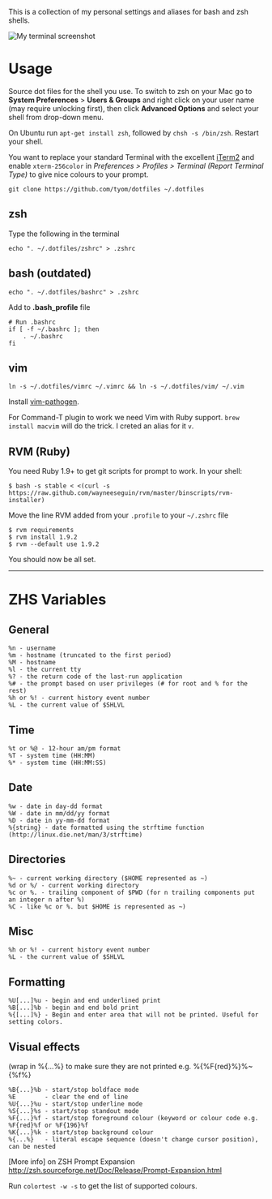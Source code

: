 This is a collection of my personal settings and aliases for bash and zsh shells.

![My terminal screenshot](https://raw.github.com/tyom/dotfiles/master/imates/terminal-screenshot.png)

Usage
=====

Source dot files for the shell you use. To switch to zsh on your Mac go to **System Preferences** > **Users & Groups** and right click on your user name (may require unlocking first), then click **Advanced Options** and select your shell from drop-down menu. 

On Ubuntu run `apt-get install zsh`, followed by `chsh -s /bin/zsh`. Restart your shell.

You want to replace your standard Terminal with the excellent [iTerm2](http://www.iterm2.com/) and enable `xterm-256color` in *Preferences > Profiles > Terminal (Report Terminal Type)* to give nice colours to your prompt.

    git clone https://github.com/tyom/dotfiles ~/.dotfiles


zsh
---

Type the following in the terminal

    echo ". ~/.dotfiles/zshrc" > .zshrc


bash (outdated)
---------------

    echo ". ~/.dotfiles/bashrc" > .zshrc
    
Add to **.bash_profile** file

    # Run .bashrc
    if [ -f ~/.bashrc ]; then
        . ~/.bashrc
    fi


vim
---

    ln -s ~/.dotfiles/vimrc ~/.vimrc && ln -s ~/.dotfiles/vim/ ~/.vim
    

Install [vim-pathogen](https://github.com/tpope/vim-pathogen).

For Command-T plugin to work we need Vim with Ruby support.
`brew install macvim` will do the trick. I creted an alias for it `v`.


RVM (Ruby)
----------

You need Ruby 1.9+ to get git scripts for prompt to work. In your shell:

    $ bash -s stable < <(curl -s https://raw.github.com/wayneeseguin/rvm/master/binscripts/rvm-installer)

Move the line RVM added from your `.profile` to your `~/.zshrc` file

    $ rvm requirements
    $ rvm install 1.9.2
    $ rvm --default use 1.9.2 

You should now be all set.

---

ZHS Variables
=============

General
-------
    %n - username
    %m - hostname (truncated to the first period)
    %M - hostname
    %l - the current tty
    %? - the return code of the last-run application
    %# - the prompt based on user privileges (# for root and % for the rest)
    %h or %! - current history event number
    %L - the current value of $SHLVL

Time
----
    %t or %@ - 12-hour am/pm format
    %T - system time (HH:MM)
    %* - system time (HH:MM:SS)

Date
----
    %w - date in day-dd format
    %W - date in mm/dd/yy format
    %D - date in yy-mm-dd format
    %{string} - date formatted using the strftime function (http://linux.die.net/man/3/strftime)

Directories
-----------
    %~ - current working directory ($HOME represented as ~)
    %d or %/ - current working directory
    %c or %. - trailing component of $PWD (for n trailing components put an integer n after %)
    %C - like %c or %. but $HOME is represented as ~)

Misc
----
    %h or %! - current history event number
    %L - the current value of $SHLVL

Formatting
----------
    %U[...]%u - begin and end underlined print
    %B[...]%b - begin and end bold print
    %{[...]%} - Begin and enter area that will not be printed. Useful for setting colors.

Visual effects 
--------------
(wrap in %{...%} to make sure they are not printed e.g. %{%F{red}%}%~{%f%}

    %B{...}%b - start/stop boldface mode
    %E        - clear the end of line
    %U{...}%u - start/stop underline mode
    %S{...}%s - start/stop standout mode
    %F{...}%f - start/stop foreground colour (keyword or colour code e.g. %F{red}%f or %F{196}%f
    %K{...}%k - start/stop background colour
    %{...%}   - literal escape sequence (doesn't change cursor position), can be nested

[More info] on ZSH Prompt Expansion http://zsh.sourceforge.net/Doc/Release/Prompt-Expansion.html

Run `colortest -w -s` to get the list of supported colours.
